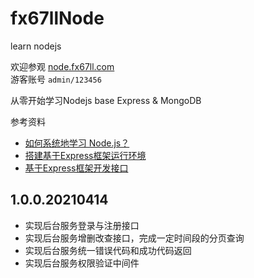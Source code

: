 # fx67llNode
learn nodejs

欢迎参观 [node.fx67ll.com](https://node.fx67ll.com '包含最基本的登录与增删改查的基于Express和MongoDB的Nodejs示例')  
游客账号 `admin/123456`

从零开始学习Nodejs
base Express & MongoDB

参考资料
+ [如何系统地学习 Node.js？](https://www.zhihu.com/question/22035738)
+ [搭建基于Express框架运行环境](https://www.cnblogs.com/zlfProgrammer/p/8832150.html)
+ [基于Express框架开发接口](https://www.cnblogs.com/zlfProgrammer/p/8888682.html)

## 1.0.0.20210414
* 实现后台服务登录与注册接口
* 实现后台服务增删改查接口，完成一定时间段的分页查询
* 实现后台服务统一错误代码和成功代码返回
* 实现后台服务权限验证中间件